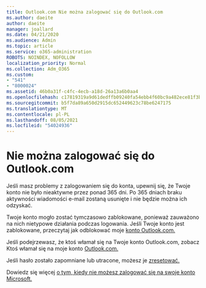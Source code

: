 ```yaml
---
title: Outlook.com Nie można zalogować się do Outlook.com
ms.author: daeite
author: daeite
manager: joallard
ms.date: 04/21/2020
ms.audience: Admin
ms.topic: article
ms.service: o365-administration
ROBOTS: NOINDEX, NOFOLLOW
localization_priority: Normal
ms.collection: Adm_O365
ms.custom:
- "541"
- "8000024"
ms.assetid: 46b0a31f-c4fc-4ecb-a18d-26a13a6b0aa4
ms.openlocfilehash: c17819319a9d61dedffb09240fa54ebb4f60bc9a482ece81f3b72693abea3d2e
ms.sourcegitcommit: b5f7da89a650d2915dc652449623c78be6247175
ms.translationtype: MT
ms.contentlocale: pl-PL
ms.lasthandoff: 08/05/2021
ms.locfileid: "54024936"
---
```

# <a name="cant-sign-in-to-outlookcom"></a>Nie można zalogować się do Outlook.com

Jeśli masz problemy z zalogowaniem się do konta, upewnij się, że Twoje konto nie było nieaktywne przez ponad 365 dni. Po 365 dniach braku aktywności wiadomości e-mail zostaną usunięte i nie będzie można ich odzyskać.
  
Twoje konto mogło zostać tymczasowo zablokowane, ponieważ zauważono na nich nietypowe działania podczas logowania. Jeśli Twoje konto jest zablokowane, przeczytaj jak odblokować moje [konto Outlook.com.](https://support.office.com/article/f4ad2701-d166-4d8b-8a6a-9af2a1f8a4c4?wt.mc_id=Office_Outlook_com_Alchemy)
  
Jeśli podejrzewasz, że ktoś włamał się na Twoje konto Outlook.com, zobacz Ktoś włamał się na moje konto [Outlook.com.](https://support.office.com/article/35993ac5-ac2f-494e-aacb-5232dda453d8?wt.mc_id=Office_Outlook_com_Alchemy)
  
Jeśli hasło zostało zapomniane lub utracone, możesz je [zresetować.](https://go.microsoft.com/fwlink/p/?LinkID=242804)
  
Dowiedz się więcej [o tym, kiedy nie możesz zalogować się na swoje konto Microsoft.](https://go.microsoft.com/fwlink/p/?linkid=837479)
  